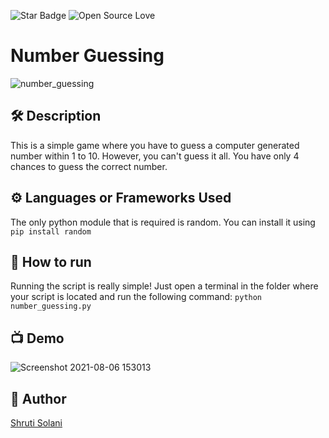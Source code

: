 <!--Please do not remove this part-->
![Star Badge](https://img.shields.io/static/v1?label=%F0%9F%8C%9F&message=If%20Useful&style=style=flat&color=BC4E99)
![Open Source Love](https://badges.frapsoft.com/os/v1/open-source.svg?v=103)

# Number Guessing
<!--An image is an illustration for your project, the tip here is using your sense of humour as much as you can :D 

You can copy paste my markdown photo insert as following:
<p align="center">
<img src="your-source-is-here" width=40% height=40%>
-->
![number_guessing](https://user-images.githubusercontent.com/68545365/128492288-5fe26cef-5961-4c93-9908-ee8d69b4dd11.gif)

  
## 🛠️ Description
<!--Remove the below lines and add yours -->
This is a simple game where you have to guess a computer generated number within 1 to 10. However, you can't guess it all. You have only 4 chances to guess the correct number.

## ⚙️ Languages or Frameworks Used
<!--Remove the below lines and add yours -->
The only python module that is required is random.
You can install it using ```pip install random```

## 🌟 How to run
<!--Remove the below lines and add yours -->
Running the script is really simple! Just open a terminal in the folder where your script is located and run the following command:
```python number_guessing.py```

## 📺 Demo
![Screenshot 2021-08-06 153013](https://user-images.githubusercontent.com/68545365/128493914-936c4140-35ff-4fc6-9b5b-3f5c3f4cdc2a.png)


## 🤖 Author
<!--Remove the below lines and add yours -->
<a href= "https://github.com/ShrutiSolani">Shruti Solani
